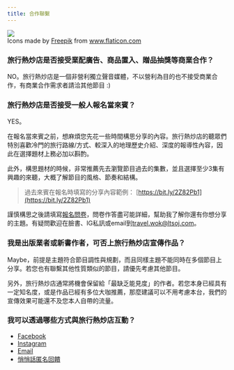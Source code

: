 ```yaml
---
title: 合作聯繫
---
```


<img class="flaticon" src="https://cdn-icons-png.flaticon.com/512/1534/1534959.png">
<div class="attribution">Icons made by <a href="https://www.flaticon.com/authors/freepik" title="Freepik">Freepik</a> from <a href="https://www.flaticon.com/" title="Flaticon">www.flaticon.com</a></div>

### 旅行熱炒店是否接受業配廣告、商品置入、贈品抽獎等商業合作？

NO。旅行熱炒店是一個非營利獨立聲音媒體，不以營利為目的也不接受商業合作，有商業合作需求者請洽其他節目 :)

### 旅行熱炒店是否接受一般人報名當來賓？

YES。

在報名當來賓之前，想麻煩您先花一些時間構思分享的內容。旅行熱炒店的聽眾們特別喜歡冷門的旅行路線/方式、較深入的地理歷史介紹、深度的報導性內容，因此在選擇題材上務必加以斟酌。

此外，構思題材的時候，非常推薦先去瀏覽節目過去的集數，並且選擇至少3集有興趣的來聽，大概了解節目的風格、節奏和結構。

> 過去來賓在報名時填寫的分享內容範例： [https://bit.ly/2Z82Pb1](https://bit.ly/2Z82Pb1)

謹慎構思之後請填寫[報名問卷](https://forms.gle/KCxVMRBRnHxBS3QK7)，問卷作答盡可能詳細，幫助我了解你還有你想分享的主題。有疑問歡迎在臉書、IG私訊或email到[travel.wok@ltsoj.com](mailto:travel.wok@ltsoj.com)。

### 我是出版業者或新書作者，可否上旅行熱炒店宣傳作品？

Maybe，前提是主題符合節目調性與規劃，而且同樣主題不能同時在多個節目上分享。若您也有聯繫其他性質類似的節目，請優先考慮其他節目。

另外，旅行熱炒店通常將機會保留給「最缺乏能見度」的作者。若您本身已經具有一定知名度，或是作品已經有多位大咖推薦，那麼建議可以不用考慮本台，我們的宣傳效果可能還不及您本人自帶的流量。

### 我可以透過哪些方式與旅行熱炒店互動？

* [Facebook](https://www.facebook.com/travel.wok)
* [Instagram](https://www.instagram.com/travel.wok)
* [Email](mailto:travel.wok@ltsoj.com)
* [悄悄話匿名回饋](https://forms.gle/4v9Xc5PJz4geQp7K7)